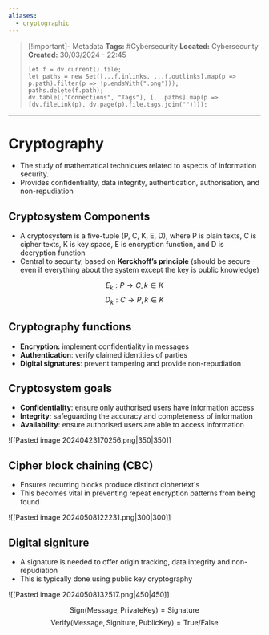 ```yaml
---
aliases:
  - cryptographic
---
```


> [!important]- Metadata
> **Tags:** #Cybersecurity 
> **Located:** Cybersecurity
> **Created:** 30/03/2024 - 22:45
> ```dataviewjs
> let f = dv.current().file;
> let paths = new Set([...f.inlinks, ...f.outlinks].map(p => p.path).filter(p => !p.endsWith(".png")));
> paths.delete(f.path);
> dv.table(["Connections", "Tags"], [...paths].map(p => [dv.fileLink(p), dv.page(p).file.tags.join("")]));
> ```

___
# Cryptography
- The study of mathematical techniques related to aspects of information security.
- Provides confidentiality, data integrity, authentication, authorisation, and non-repudiation

## Cryptosystem Components
- A cryptosystem is a five-tuple (P, C, K, E, D), where P is plain texts, C is cipher texts, K is key space, E is encryption function, and D is decryption function
- Central to security, based on **Kerckhoff’s principle** (should be secure even if everything about the system except the key is public knowledge)

$$E_{k}:P\to C,k\in K$$
$$D_{k}:C\to P,k\in K$$
## Cryptography functions
- **Encryption:** implement confidentiality in messages
- **Authentication**: verify claimed identities of parties
- **Digital signatures**: prevent tampering and provide non-repudiation 
## Cryptosystem goals
- **Confidentiality**: ensure only authorised users have information access 
- **Integrity**: safeguarding the accuracy and completeness of information 
- **Availability**: ensure authorised users are able to access information 

![[Pasted image 20240423170256.png|350|350]]

## Cipher block chaining (CBC)
- Ensures recurring blocks produce distinct ciphertext's
- This becomes vital in preventing repeat encryption patterns from being found

![[Pasted image 20240508122231.png|300|300]]

## Digital signiture
- A signature is needed to offer origin tracking, data integrity and non-repudiation
- This is typically done using public key cryptography 

![[Pasted image 20240508132517.png|450|450]]


$$\text{Sign}(\text{Message},\text{PrivateKey})=\text{Signature}$$
$$\text{Verify}(\text{Message},\text{Signiture},\text{PublicKey})=\text{True}/\text{False}$$
